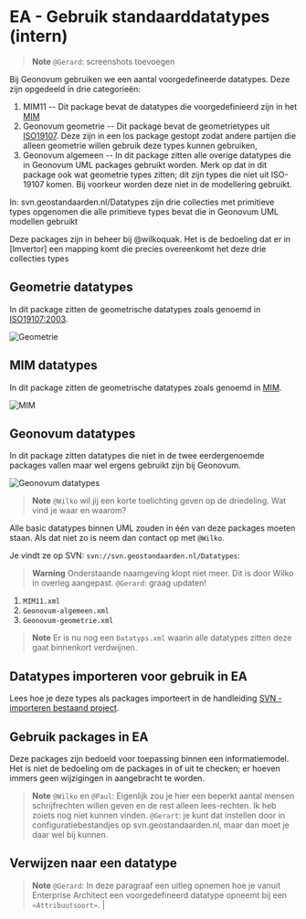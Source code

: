 # EA - Gebruik standaarddatatypes (intern)

> **Note**
> `@Gerard`: screenshots toevoegen

Bij Geonovum gebruiken we een aantal voorgedefineerde datatypes. Deze zijn opgedeeld in drie categorieën: 
 1. MIM11 -- Dit package bevat de datatypes die voorgedefinieerd zijn in het [MIM](https://docs.geostandaarden.nl/mim/mim/)
 1. Geonovum geometrie -- Dit package bevat de geometrietypes uit [ISO19107](https://docs.geostandaarden.nl/nen3610/gimeg/). Deze zijn in een los package gestopt zodat andere partijen die alleen geometrie willen gebruik deze types kunnen gebruiken,
 1. Geonovum algemeen -- In dit package zitten alle overige datatypes die in Geonovum UML packages gebruikt worden. Merk op dat in dit package ook wat geometrie types zitten; dit zijn types die niet uit ISO-19107 komen. Bij voorkeur worden deze niet in de modellering gebruikt.


In: svn.geostandaarden.nl/Datatypes zijn drie collecties met primitieve types opgenomen die alle primitieve types bevat die in Geonovum UML modellen gebruikt 

Deze packages zijn in beheer bij @wilkoquak.  Het is de bedoeling dat er in [Imvertor] een mapping komt die precies overeenkomt het deze drie collecties types

## Geometrie datatypes

In dit package zitten de geometrische datatypes zoals genoemd in [ISO19107:2003](https://www.iso.org/standard/26012.html).

![Geometrie](media/GML-geometrie.png)

## MIM datatypes

In dit package zitten de geometrische datatypes zoals genoemd in [MIM](https://docs.geostandaarden.nl/mim/mim/#datatypen).

![MIM](media/MIM11.png)

## Geonovum datatypes

In dit package zitten datatypes die niet in de twee eerdergenoemde packages vallen maar wel ergens gebruikt zijn bij Geonovum.

![Geonovum datatypes](media/Geonovum-algemeen.png)

> **Note**
> `@Wilko` wil jij een korte toelichting geven op de driedeling. Wat vind je waar en waarom?

Alle basic datatypes binnen UML zouden in één van deze packages moeten staan. Als dat niet zo is neem dan contact op met `@Wilko`.

Je vindt ze op SVN: `svn://svn.geostandaarden.nl/Datatypes`: 

> **Warning**
> Onderstaande naamgeving klopt niet meer. Dit is door Wilko in overleg aangepast. `@Gerard`: graag updaten!

 1. `MIM11.xml`
 1. `Geonovum-algemeen.xml`
 1. `Geonovum-geometrie.xml`

> **Note**
> Er is nu nog een `Datatyps.xml` waarin alle datatypes zitten deze gaat binnenkort verdwijnen.

## Datatypes importeren voor gebruik in EA

Lees hoe je deze types als packages importeert in de handleiding [SVN - importeren bestaand project](https://github.com/Geonovum/imvertor/blob/main/handleidingen/SVN%20-%20importeren%20bestaand%20project.md).

## Gebruik packages in EA 
Deze packages zijn bedoeld voor toepassing binnen een informatiemodel. Het is niet de bedoeling om de packages in of uit te checken; er hoeven immers geen wijzigingen in aangebracht te worden.

> **Note**
> `@Wilko` en `@Paul`: Eigenlijk zou je hier een beperkt aantal mensen schrijfrechten willen geven en de rest alleen lees-rechten. Ik heb zoiets nog niet kunnen vinden. `@Gerart`: je kunt dat instellen door in configuratiebestandjes op svn.geostandaarden.nl, maar dan moet je daar wel bij kunnen. 

## Verwijzen naar een datatype

> **Note**
> `@Gerard`: In deze paragraaf een uitleg opnemen hoe je vanuit Enterprise Architect een voorgedefineerd datatype opneemt bij een `«Attribuutsoort»`. |
